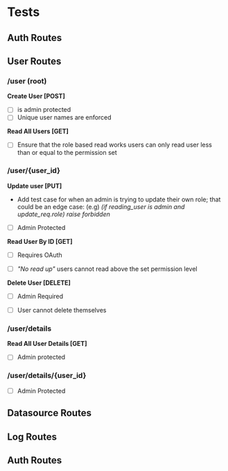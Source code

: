 # Tests

## Auth Routes

## User Routes

### /user (root)

**Create User [POST]**

- [ ] is admin protected
- [ ] Unique user names are enforced

**Read All Users [GET]**

- [ ] Ensure that the role based read works
      users can only read user less than or equal to the permission set

### /user/{user_id}

**Update user [PUT]**

- Add test case for when an admin is trying to update their own role; that could be an edge case: (e.g) _(if reading_user is admin and update_req.role) raise forbidden_
- [ ] Admin Protected

**Read User By ID [GET]**

- [ ] Requires OAuth

- [ ] _"No read up"_ users cannot read above the set permission level

**Delete User [DELETE]**

- [ ] Admin Required

- [ ] User cannot delete themselves

### /user/details

**Read All User Details [GET]**

- [ ] Admin protected

### /user/details/{user_id}

- [ ] Admin Protected

## Datasource Routes





## Log Routes

## Auth Routes
